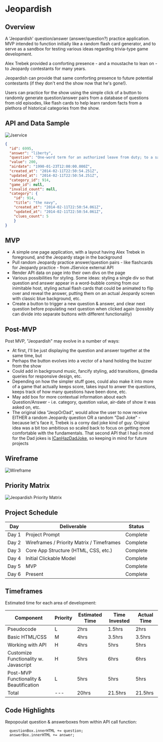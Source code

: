 # Jeopardish

## Overview

A 'Jeopardish' question/answer (answer/question?) practice application.  MVP intended to function initially
like a random flash card generator, and to serve as a sandbox for testing various ideas regarding trivia-type game development.

Alex Trebek provided a comforting presence - and a moustache to lean on - to Jeopardy contestants for many years.

Jeopardish can provide that same comforting presence to future potential contestants (if they don't end the show now that he's gone!).

Users can practice for the show using the simple click of a button to randomly generate question/answer pairs from a database of questions from old episodes, like flash cards to help learn random facts from a plethora of historical categories from the show.


## API and Data Sample

![Jservice](http://www.jService.io)

```JSON
{
  "id": 6995,
  "answer": "liberty",
  "question": "One-word term for an authorized leave from duty; to a sailor it means freedom for 48 hours or less",
  "value": 200,
  "airdate": "1990-01-23T12:00:00.000Z",
  "created_at": "2014-02-11T22:50:54.251Z",
  "updated_at": "2014-02-11T22:50:54.251Z",
  "category_id": 914,
  "game_id": null,
  "invalid_count": null,
  "category": {
    "id": 914,
    "title": "the navy",
    "created_at": "2014-02-11T22:50:54.061Z",
    "updated_at": "2014-02-11T22:50:54.061Z",
    "clues_count": 5
    }
}

```


## MVP 

- A simple one page application, with a layout having Alex Trebek in foreground, and the Jeopardy stage in the background
- Pull random Jeopardy practice answer/question pairs - like flashcards for Jeopardy practice - from JService external API
- Render API data on page into their own divs on the page
- Various possibilities for styling.  Some ideas: styling a single div so that question and answer appear in a word-bubble coming from our inimitable host, styling actual flash cards that could be animated to flip over and reveal the answer, putting them on an actual Jeopardy screen with classic blue background, etc.
- Create a button to trigger a new question & answer, and clear next question before populating next question when clicked again (possibly can divide into separate buttons with different functionality)

## Post-MVP  

Post MVP, "Jeopardish" may evolve in a number of ways:

- At first, I'll be just displaying the question and answer together at the same time, but 
- Perhaps the button evolves into a vector of a hand holding the buzzer from the show
- Could add in background music, fancify styling, add transitions, @media queries for responsive design, etc.
- Depending on how the simpler stuff goes, could also make it into more of a game that actually keeps score, takes input to anwer the questions, keeps track of how many questions have been done, etc.
- May add box for more contextual information about each Question/Answer - i.e. category, question value, air-date of show it was asked on, etc.
- The original idea "JeopOrDad", would allow the user to now receive EITHER a random Jeopardy question OR a random "Dad Joke" - because let's face it, Trebek is a corny dad joke kind of guy.  Original idea was a bit too ambitious so scaled back to focus on getting more comfortable with the fundamentals. That second API that I had in mind for the Dad jokes is [ICanHazDadJoke](icanhazdadjoke.com/api), so keeping in mind for future projects

## Wireframe

![Wireframe](https://res.cloudinary.com/alexbaldman/image/upload/v1591716508/Jeopardish/wireframe.png)

## Priority Matrix

![Jeopardish Priority Matrix](https://res.cloudinary.com/alexbaldman/image/upload/c_scale,w_832/v1591720490/Jeopardish/priority-matrix.png)
## Project Schedule

|  Day | Deliverable | Status |
|---|---|---|
| Day 1 | Project Prompt | Complete |
| Day 2 | Wireframes / Priority Matrix / Timeframes | Complete |
| Day 3 | Core App Structure (HTML, CSS, etc.) | Complete |
| Day 4 | Initial Clickable Model  | Complete |
| Day 5 | MVP | Complete |
| Day 6 | Present | Complete |


## Timeframes

Estimated time for each area of development:

| Component | Priority | Estimated Time | Time Invested | Actual Time |
|---|---|---|---|---|
| Pseudocode | L |  2hrs | 1.5hrs | 2hrs |
| Basic HTML/CSS | M |  4hrs | 3.5hrs | 3.5hrs |
| Working with API | H | 4hrs| 5hrs | 5hrs |
| Customize Functionality w. Javascript | H | 5hrs| 6hrs | 6hrs |
| Post-MVP Functionality & Beautification | L | 5hrs| 5hrs | 5hrs |
| Total |---| 20hrs| 21.5hrs | 21.5hrs |

## Code Highlights

Repopoulat question & answerboxes from within API call function:

```
  questionBox.innerHTML += question;
  answerBox.innerHTML += answer;

```

 
